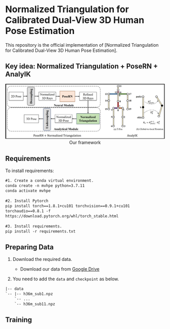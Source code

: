 # Normalized Triangulation for Calibrated Dual-View 3D Human Pose Estimation

This repository is the official implementation of [Normalized Triangulation for Calibrated Dual-View 3D Human Pose Estimation]. 

## Key idea: Normalized Triangulation + PoseRN + AnalyIK

<div align="center">
    <img src="assets/framework.png", width="1200" alt><br>
    Our framework
</div>

## Requirements

To install requirements:

```setup
#1. Create a conda virtual environment.
conda create -n mvhpe python=3.7.11
conda activate mvhpe

#2. Install Pytorch
pip install torch==1.8.1+cu101 torchvision==0.9.1+cu101 torchaudio==0.8.1 -f https://download.pytorch.org/whl/torch_stable.html

#3. Install requirements.
pip install -r requirements.txt
```

## Preparing Data 

1. Download the required data.
   * Download our data from [Google Drive](https://drive.google.com/drive/folders/1Z6-fLuANi2Y67w-VZrx-oG_K9IrSINtK?usp=sharing) 
   
2. You need to add the `data` and  `checkpoint` as below.
```
|-- data
`-- |-- h36m_sub1.npz
    `-- ...
    `-- h36m_sub11.npz
```

## Training






